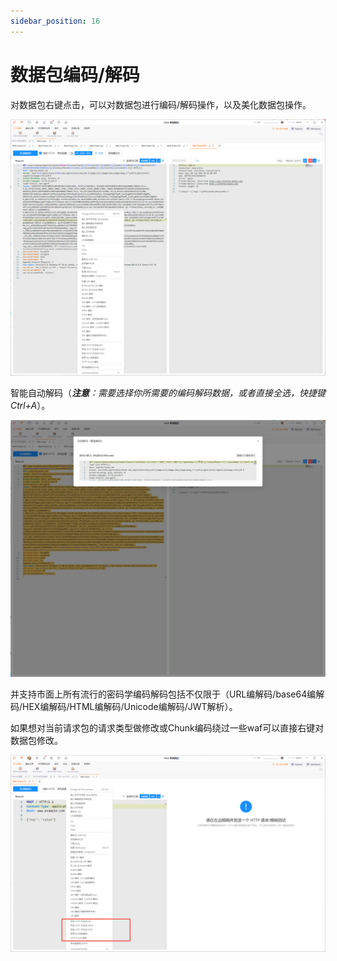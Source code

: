 ```yaml
---
sidebar_position: 16
---
```


# 数据包编码/解码

对数据包右键点击，可以对数据包进行编码/解码操作，以及美化数据包操作。

![](/img/products/yakit/Web-Fuzzer-10.png)

智能自动解码（_**注意**：需要选择你所需要的编码解码数据，或者直接全选，快捷键Ctrl+A_）。

![](/img/products/yakit/Web-Fuzzer-11.png)

并支持市面上所有流行的密码学编码解码包括不仅限于（URL编解码/base64编解码/HEX编解码/HTML编解码/Unicode编解码/JWT解析）。

如果想对当前请求包的请求类型做修改或Chunk编码绕过一些waf可以直接右键对数据包修改。

![](/img/products/yakit/Web-Fuzzer-12.png)